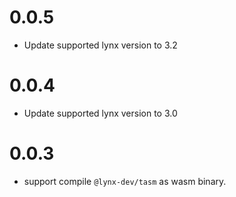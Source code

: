 # 0.0.5
* Update supported lynx version to 3.2

# 0.0.4
* Update supported lynx version to 3.0

# 0.0.3
* support compile `@lynx-dev/tasm` as wasm binary.
